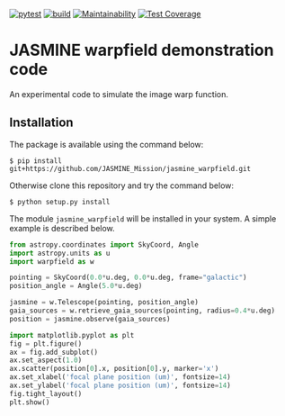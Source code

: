 [![pytest](https://github.com/JASMINE-Mission/jasmine_warpfield/actions/workflows/pytest.yml/badge.svg?branch=develop)](https://github.com/JASMINE-Mission/jasmine_warpfield/tree/develop)
[![build](https://github.com/JASMINE-Mission/jasmine_warpfield/actions/workflows/build.yml/badge.svg?branch=develop)](https://github.com/JASMINE-Mission/jasmine_warpfield/actions/workflows/build.yml)
[![Maintainability](https://api.codeclimate.com/v1/badges/92fcbdadd8b118238161/maintainability)](https://codeclimate.com/github/JASMINE-Mission/jasmine_warpfield/maintainability)
[![Test Coverage](https://api.codeclimate.com/v1/badges/92fcbdadd8b118238161/test_coverage)](https://codeclimate.com/github/JASMINE-Mission/jasmine_warpfield/test_coverage)

# JASMINE warpfield demonstration code
An experimental code to simulate the image warp function.


## Installation

The package is available using the command below:

``` console
$ pip install git+https://github.com/JASMINE_Mission/jasmine_warpfield.git
```

Otherwise clone this repository and try the command below:

``` console
$ python setup.py install
```

The module `jasmine_warpfield` will be installed in your system. A simple example is described below.

``` python
from astropy.coordinates import SkyCoord, Angle
import astropy.units as u
import warpfield as w

pointing = SkyCoord(0.0*u.deg, 0.0*u.deg, frame="galactic")
position_angle = Angle(5.0*u.deg)

jasmine = w.Telescope(pointing, position_angle)
gaia_sources = w.retrieve_gaia_sources(pointing, radius=0.4*u.deg)
position = jasmine.observe(gaia_sources)

import matplotlib.pyplot as plt
fig = plt.figure()
ax = fig.add_subplot()
ax.set_aspect(1.0)
ax.scatter(position[0].x, position[0].y, marker='x')
ax.set_xlabel('focal plane position (um)', fontsize=14)
ax.set_ylabel('focal plane position (um)', fontsize=14)
fig.tight_layout()
plt.show()
```
